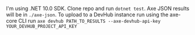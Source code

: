 I'm using .NET 10.0 SDK. Clone repo and run `dotnet test`. Axe JSON results will be in `./axe-json`. To upload to a DevHub instance run using the axe-core CLI run `axe devhub PATH_TO_RESULTS --axe-devhub-api-key YOUR_DEVHUB_PROJECT_API_KEY `
